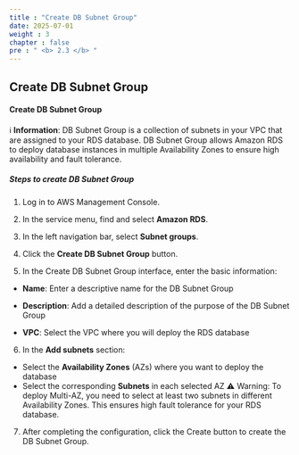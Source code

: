 ```yaml
---
title : "Create DB Subnet Group"
date: 2025-07-01
weight : 3
chapter : false
pre : " <b> 2.3 </b> "
---
```

## Create DB Subnet Group
#### Create DB Subnet Group
ℹ️ **Information**: DB Subnet Group is a collection of subnets in your VPC that are assigned to your RDS database. DB Subnet Group allows Amazon RDS to deploy database instances in multiple Availability Zones to ensure high availability and fault tolerance.

##### Steps to create DB Subnet Group
1. Log in to AWS Management Console.

2. In the service menu, find and select **Amazon RDS**.

3. In the left navigation bar, select **Subnet groups**.

4. Click the **Create DB Subnet Group** button.

5. In the Create DB Subnet Group interface, enter the basic information:

- **Name**: Enter a descriptive name for the DB Subnet Group

- **Description**: Add a detailed description of the purpose of the DB Subnet Group

- **VPC**: Select the VPC where you will deploy the RDS database

6. In the **Add subnets** section:

- Select the **Availability Zones** (AZs) where you want to deploy the database
- Select the corresponding **Subnets** in each selected AZ
⚠️ Warning: To deploy Multi-AZ, you need to select at least two subnets in different Availability Zones. This ensures high fault tolerance for your RDS database.

7. After completing the configuration, click the Create button to create the DB Subnet Group.